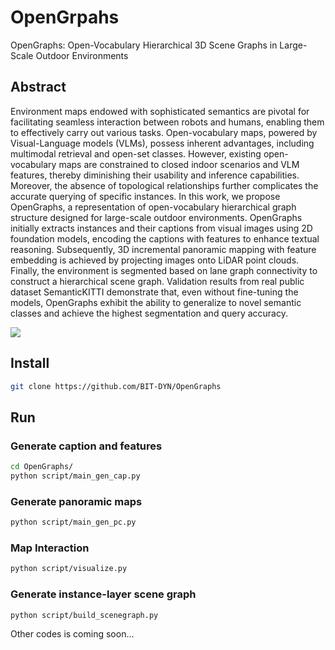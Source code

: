 # OpenGrpahs
OpenGraphs: Open-Vocabulary Hierarchical 3D Scene Graphs in Large-Scale Outdoor Environments

 ## Abstract
Environment maps endowed with sophisticated semantics are pivotal for facilitating seamless interaction between robots and humans, enabling them to effectively carry out various tasks. Open-vocabulary maps, powered by Visual-Language models (VLMs), possess inherent advantages, including multimodal retrieval and open-set classes. However, existing open-vocabulary maps are constrained to closed indoor scenarios and VLM features, thereby diminishing their usability and inference capabilities. Moreover, the absence of topological relationships further complicates the accurate querying of specific instances. In this work, we propose OpenGraphs, a representation of open-vocabulary hierarchical graph structure designed for large-scale outdoor environments.  OpenGraphs initially extracts instances and their captions from visual images using 2D foundation models, encoding the captions with features to enhance textual reasoning. Subsequently, 3D incremental panoramic mapping with feature embedding is achieved by projecting images onto LiDAR point clouds. Finally, the environment is segmented based on lane graph connectivity to construct a hierarchical scene graph. Validation results from real public dataset SemanticKITTI demonstrate that, even without fine-tuning the models, OpenGraphs exhibit the ability to generalize to novel semantic classes and achieve the highest segmentation and query accuracy.
 
<img src="https://github.com/BIT-DYN/OpenGrpahs/blob/main/figs/first.jpg">

## Install
```bash
git clone https://github.com/BIT-DYN/OpenGraphs
```


## Run

### Generate caption and features
```bash
cd OpenGraphs/
python script/main_gen_cap.py
```
### Generate panoramic maps
```bash
python script/main_gen_pc.py
```
### Map Interaction 
```bash
python script/visualize.py
```
### Generate instance-layer scene graph
```bash
python script/build_scenegraph.py
```

Other codes is coming soon...

